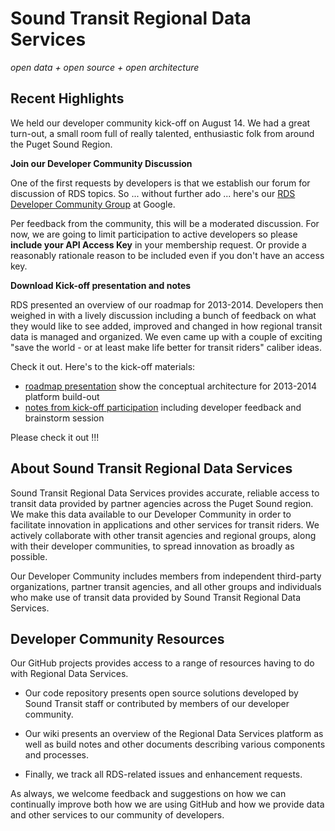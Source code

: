 # Sound Transit Regional Data Services

_open data + open source + open architecture_

## Recent Highlights

We held our developer community kick-off on August 14. We had a great turn-out, a small room full of really talented, enthusiastic folk from around the Puget Sound Region.

**Join our Developer Community Discussion**

One of the first requests by developers is that we establish our forum for discussion of RDS topics. So ... without further ado ... here's our [RDS Developer Community Group](https://groups.google.com/forum/#!forum/soundtransit-rds) at Google. 

Per feedback from the community, this will be a moderated discussion. For now, we are going to limit participation to active developers so please **include your API Access Key** in your membership request. Or provide a reasonably rationale reason to be included even if you don't have an access key.

**Download Kick-off presentation and notes**

RDS presented an overview of our roadmap for 2013-2014. Developers then weighed in with a lively discussion including a bunch of feedback on what they would like to see added, improved and changed in how regional transit data is managed and organized. We even came up with a couple of exciting "save the world - or at least make life better for transit riders" caliber ideas.

Check it out. Here's to the kick-off materials:

* [roadmap presentation](https://github.com/SoundTransit/soundtransit-rds/wiki/docs/dev-meetup-2013-developer-kick-off-pptx.pdf) show the conceptual architecture for 2013-2014 platform build-out
* [notes from kick-off participation](https://github.com/SoundTransit/soundtransit-rds/wiki/docs/dev-meetup-feedback-writeup-2013-kick-off.pdf) including developer feedback and brainstorm session

Please check it out !!!

## About Sound Transit Regional Data Services

Sound Transit Regional Data Services provides accurate, reliable access to transit data provided by partner agencies across the Puget Sound region. We make this data available to our Developer Community in order to facilitate innovation in applications and other services for transit riders. We actively collaborate with other transit agencies and regional groups, along with their developer communities, to spread innovation as broadly as possible.

Our Developer Community includes members from independent third-party organizations, partner transit agencies, and all other groups and individuals who make use of transit data provided by Sound Transit Regional Data Services.

## Developer Community Resources

Our GitHub projects provides access to a range of resources having to do with Regional Data Services.

* Our code repository presents open source solutions developed by Sound Transit staff or contributed by members of our developer community.

* Our wiki presents an overview of the Regional Data Services platform as well as build notes and other documents describing various components and processes.

* Finally, we track all RDS-related issues and enhancement requests.

As always, we welcome feedback and suggestions on how we can continually improve both how we are using GitHub and how we provide data and other services to our community of developers.

